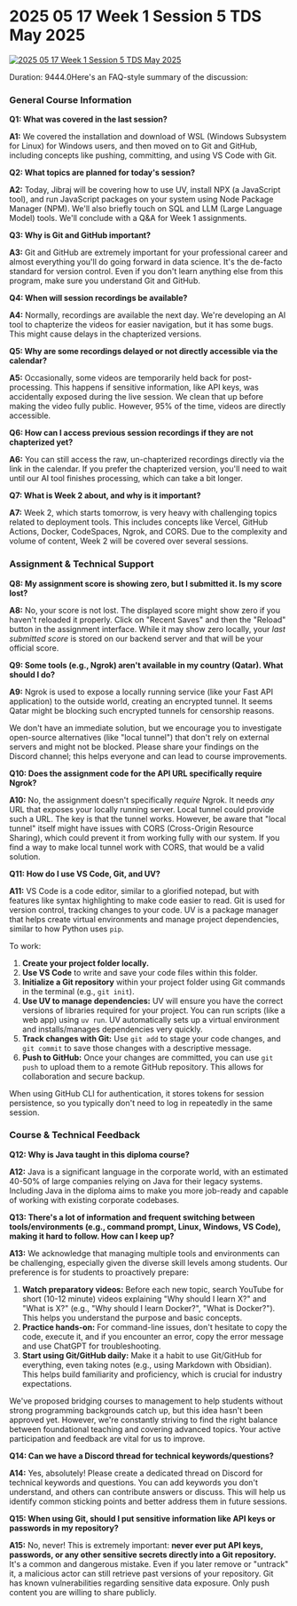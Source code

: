 # 2025 05 17 Week 1 Session 5 TDS May 2025

[![2025 05 17 Week 1 Session 5 TDS May 2025](https://i.ytimg.com/vi_webp/1a2x_oDwHlk/sddefault.webp)](https://youtu.be/1a2x_oDwHlk)

Duration: 9444.0Here's an FAQ-style summary of the discussion:

### General Course Information

**Q1: What was covered in the last session?**

**A1:** We covered the installation and download of WSL (Windows Subsystem for Linux) for Windows users, and then moved on to Git and GitHub, including concepts like pushing, committing, and using VS Code with Git.

**Q2: What topics are planned for today's session?**

**A2:** Today, Jibraj will be covering how to use UV, install NPX (a JavaScript tool), and run JavaScript packages on your system using Node Package Manager (NPM). We'll also briefly touch on SQL and LLM (Large Language Model) tools. We'll conclude with a Q&A for Week 1 assignments.

**Q3: Why is Git and GitHub important?**

**A3:** Git and GitHub are extremely important for your professional career and almost everything you'll do going forward in data science. It's the de-facto standard for version control. Even if you don't learn anything else from this program, make sure you understand Git and GitHub.

**Q4: When will session recordings be available?**

**A4:** Normally, recordings are available the next day. We're developing an AI tool to chapterize the videos for easier navigation, but it has some bugs. This might cause delays in the chapterized versions.

**Q5: Why are some recordings delayed or not directly accessible via the calendar?**

**A5:** Occasionally, some videos are temporarily held back for post-processing. This happens if sensitive information, like API keys, was accidentally exposed during the live session. We clean that up before making the video fully public. However, 95% of the time, videos are directly accessible.

**Q6: How can I access previous session recordings if they are not chapterized yet?**

**A6:** You can still access the raw, un-chapterized recordings directly via the link in the calendar. If you prefer the chapterized version, you'll need to wait until our AI tool finishes processing, which can take a bit longer.

**Q7: What is Week 2 about, and why is it important?**

**A7:** Week 2, which starts tomorrow, is very heavy with challenging topics related to deployment tools. This includes concepts like Vercel, GitHub Actions, Docker, CodeSpaces, Ngrok, and CORS. Due to the complexity and volume of content, Week 2 will be covered over several sessions.

### Assignment & Technical Support

**Q8: My assignment score is showing zero, but I submitted it. Is my score lost?**

**A8:** No, your score is not lost. The displayed score might show zero if you haven't reloaded it properly. Click on "Recent Saves" and then the "Reload" button in the assignment interface. While it may show zero locally, your _last submitted score_ is stored on our backend server and that will be your official score.

**Q9: Some tools (e.g., Ngrok) aren't available in my country (Qatar). What should I do?**

**A9:** Ngrok is used to expose a locally running service (like your Fast API application) to the outside world, creating an encrypted tunnel. It seems Qatar might be blocking such encrypted tunnels for censorship reasons.

We don't have an immediate solution, but we encourage you to investigate open-source alternatives (like "local tunnel") that don't rely on external servers and might not be blocked. Please share your findings on the Discord channel; this helps everyone and can lead to course improvements.

**Q10: Does the assignment code for the API URL specifically require Ngrok?**

**A10:** No, the assignment doesn't specifically _require_ Ngrok. It needs _any_ URL that exposes your locally running server. Local tunnel could provide such a URL. The key is that the tunnel works. However, be aware that "local tunnel" itself might have issues with CORS (Cross-Origin Resource Sharing), which could prevent it from working fully with our system. If you find a way to make local tunnel work with CORS, that would be a valid solution.

**Q11: How do I use VS Code, Git, and UV?**

**A11:** VS Code is a code editor, similar to a glorified notepad, but with features like syntax highlighting to make code easier to read. Git is used for version control, tracking changes to your code. UV is a package manager that helps create virtual environments and manage project dependencies, similar to how Python uses `pip`.

To work:

1.  **Create your project folder locally.**
2.  **Use VS Code** to write and save your code files within this folder.
3.  **Initialize a Git repository** within your project folder using Git commands in the terminal (e.g., `git init`).
4.  **Use UV to manage dependencies:** UV will ensure you have the correct versions of libraries required for your project. You can run scripts (like a web app) using `uv run`. UV automatically sets up a virtual environment and installs/manages dependencies very quickly.
5.  **Track changes with Git:** Use `git add` to stage your code changes, and `git commit` to save those changes with a descriptive message.
6.  **Push to GitHub:** Once your changes are committed, you can use `git push` to upload them to a remote GitHub repository. This allows for collaboration and secure backup.

When using GitHub CLI for authentication, it stores tokens for session persistence, so you typically don't need to log in repeatedly in the same session.

### Course & Technical Feedback

**Q12: Why is Java taught in this diploma course?**

**A12:** Java is a significant language in the corporate world, with an estimated 40-50% of large companies relying on Java for their legacy systems. Including Java in the diploma aims to make you more job-ready and capable of working with existing corporate codebases.

**Q13: There's a lot of information and frequent switching between tools/environments (e.g., command prompt, Linux, Windows, VS Code), making it hard to follow. How can I keep up?**

**A13:** We acknowledge that managing multiple tools and environments can be challenging, especially given the diverse skill levels among students. Our preference is for students to proactively prepare:

1.  **Watch preparatory videos:** Before each new topic, search YouTube for short (10-12 minute) videos explaining "Why should I learn X?" and "What is X?" (e.g., "Why should I learn Docker?", "What is Docker?"). This helps you understand the purpose and basic concepts.
2.  **Practice hands-on:** For command-line issues, don't hesitate to copy the code, execute it, and if you encounter an error, copy the error message and use ChatGPT for troubleshooting.
3.  **Start using Git/GitHub daily:** Make it a habit to use Git/GitHub for everything, even taking notes (e.g., using Markdown with Obsidian). This helps build familiarity and proficiency, which is crucial for industry expectations.

We've proposed bridging courses to management to help students without strong programming backgrounds catch up, but this idea hasn't been approved yet. However, we're constantly striving to find the right balance between foundational teaching and covering advanced topics. Your active participation and feedback are vital for us to improve.

**Q14: Can we have a Discord thread for technical keywords/questions?**

**A14:** Yes, absolutely! Please create a dedicated thread on Discord for technical keywords and questions. You can add keywords you don't understand, and others can contribute answers or discuss. This will help us identify common sticking points and better address them in future sessions.

**Q15: When using Git, should I put sensitive information like API keys or passwords in my repository?**

**A15:** No, never! This is extremely important: **never ever put API keys, passwords, or any other sensitive secrets directly into a Git repository.** It's a common and dangerous mistake. Even if you later remove or "untrack" it, a malicious actor can still retrieve past versions of your repository. Git has known vulnerabilities regarding sensitive data exposure. Only push content you are willing to share publicly.
